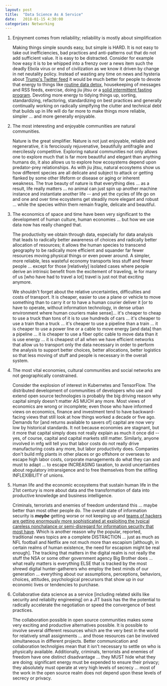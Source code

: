 ```yaml
---
layout: post
title:  "Data Science As A Service"
date:   2018-01-15 4:30:00
categories: Networking
---
```


1. Enjoyment comes from reliability; reliability is mostly about simplification

   Making things simple sounds easy, but simple is HARD. It is not easy to take out inefficiencies, bad practices and anti-patterns out that do not add sufficient value. It is easy to be distracted. Consider for example how easy it is to be whipped into a frenzy over a news item such the deadly Ebola virus or end of civilization as we know it driven by change in net neutality policy. Instead of wasting any time on news and hysteria about [Trump's Twitter feed](https://twitter.com/realdonaldtrump) it would be much better for people to devote that energy to things like [routine data detox](https://datadetox.myshadow.org/detox), housekeeping of messages and RSS feeds, exercise, doing jiu jitsu or a [solid intermittent fasting program](https://idmprogram.com/). Devoting more energy to tidying things up, sorting, standardizing, refactoring, standardizing on best practices and generally continually working on radically simplfying the clutter and technical debt that builds up in life will do far more to make things more reliable, simpler ... and more generally enjoyable.

2. The most interesting and enjoyable communities are natural communities.

    Nature is the great simplifier. Nature is not just enjoyable, reliable and regenerative, it is ferociously rejuvenative, beautifully antifragile and mercilessly competitive. Exploring natural communities not only allows one to explore much that is far more beautiful and elegant than anything humans do, it also allows us to explore how ecosystems depend upon predator-prey relationships. As with jiu jitsu, natural ecosytems show us how different species are all delicate and subject to attack or getting flanked by some other lifeform or disease or aging or inherent weakness. The true beauty of nature is that everything dies ... as a result, life really matters ... no animal can just spin up another machine instance and instantiate another life -- and yet the cycles of life go on and one and over time ecoystems get steadily more elegant and robust ... while the species within them remain fragile, delicate and beautiful.

3.  The economics of space and time have been very significant to the development of human culture, human economies ... but how we use data now has really changed that.

    The productivity we obtain through data, especially for data analysis that leads to radically better awareness of choices and radically better allocation of resources; it allows the human species to transcend geography to be radically more efficient and squander far fewer resources moving physical things or even power around. A simpler, more reliable, less wasteful economy transports less stuff and fewer people ... except for those [relatively] isolated cases where people derive an intrinsic benefit from the excitement of traveling, ie for many of us [who have had to travel a lot] travel is just not that exciting anymore.

    We shouldn't forget about the relative uncertainties, difficulties and costs of transport. It is cheaper, easier to use a plane or vehicle to move something than to carry it or to have a human courier deliver it [or to have to operate, without information technology, in dense urban environment where human couriers make sense]... it's cheaper to cheap to use a truck than tons of it is to use hundreds of cars ... it's cheaper to use a train than a truck ... it's cheaper to use a pipeline than a train ... it is cheaper to use a power line or a cable to move energy [and data] than a pipeline ... it is cheaper to use a fiber optic cable to move data than it is use energy ... it is cheapest of all when we have efficient networks that allow us to transport only the data necessary in order to perform the analysis to support better choices, better allocations, better logistics so that less moving of stuff and people is necessary in the overall system.      

4. The most vital economies, cultural communities and social networks are not geographically constrained.

    Consider the explosion of interest in Kubernetes and TensorFlow. The distributed development of communities of developers who use and extend open source technologies is probably the big driving reason why capital simply doesn't matter AS MUCH any more. Most views of economics are wrong or incomplete; even those who have informed views on economics, finance and investment tend to have backward-facing views that still look at how things worked a decade or five ago. Demands for [and returns available to savers of] capital are now very low by historical standards. It not because economies are stagnant, but it more that capital simply does not really explain as much it once did  -- yes, of course, capital and capital markets still matter. Similarly, anyone involved in mfg will tell you that labor costs do not really drive manufacturing costs any more, but labor productivity does.  Companies don't build mfg plants in other places or go offshore or overseas to escape high labor costs, corporate managements do what they can and must to adapt ... to escape INCREASING taxation, to avoid uncertainties about regulatory intransigence and to free themselves from the stifling INFLEXIBILITY of unions.

5.  Human life and the economic ecosystems that sustain human life in the 21st century is more about data and the transformation of data into productive knowledge and business intelligence.

    Criminals, terrorists and enemies of freedom understand this ... maybe better than most other people do. The overall state of information security is ***maybe*** getting worse or not keeping up and [teams of hackers are getting enormously more sophisticated at exploiting the typical careless nonchalance or semi-disregard for information security that most have](https://www.wired.com/story/worst-hacks-2017/). Which is another reason why the popular, reported, traditional news topics are a complete DISTRACTION ... just as much as NFL football and Netflix are not much more than escapism [although, in certain realms of human existence, the need for escapism might be real enough]. The tracking that matters in the digital realm is not really the stuff the NSA or some other government agency Big Brother does ... what really matters is everything ELSE that is tracked by the most shrewd digital hunter-gatherers who employ the best minds of our generation ... everything about our assumptions, perceptions, behaviors, choices, attitudes, psychological precursors that show up in our economic lives or tendencies to purchase.

6.  Collaborative data science as a service [including related skills like security and reliabilty engineeing] on a JIT basis has the the potential to radically accelerate the negotiation or speed the convergence of best practices.

     The collaboration possible in open source communities makes some very exciting and productive alternatives possible. It is possible to involve several different resources which are the very best in the world for relatively small assignments ... and those resources can be involved simultaneous in different projects. Better communication and collaboration technolgies mean that it isn't necessary to settle on who is physically available. Additionally, criminals, terrorists and enemies of freedom have one distinct disadvantage ... they MUST hide what they are doing; significant energy must be expended to ensure their privacy; they absolutely must operate at very high levels of secrecy ... most of the work in the open source realm does not depend upon these levels of secrecy or privacy. 
